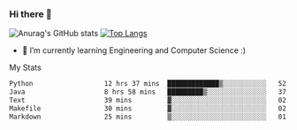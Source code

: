 ### Hi there 👋

![Anurag's GitHub stats](https://github-readme-stats.vercel.app/api?username=MatteoIorio11&show_icons=true&theme=dark) 
[![Top Langs](https://github-readme-stats.vercel.app/api/top-langs/?username=MatteoIorio11&theme=dark)](https://github.com/MatteoIorio11/github-readme-stats)

- 🌱 I’m currently learning Engineering and Computer Science :)

<!--
**MatteoIorio11/MatteoIorio11** is a ✨ _special_ ✨ repository because its `README.md` (this file) appears on your GitHub profile.

Here are some ideas to get you started:

- 🔭 I’m currently working on ...
- 🌱 I’m currently learning ...
- 👯 I’m looking to collaborate on ...
- 🤔 I’m looking for help with ...
- 💬 Ask me about ...
- 📫 How to reach me: ...
- 😄 Pronouns: ...
- ⚡ Fun fact: ...
-->
My Stats
<!--START_SECTION:waka-->

```txt
Python                  12 hrs 37 mins  █████████████▒░░░░░░░░░░░   52.98 %
Java                    8 hrs 58 mins   █████████▒░░░░░░░░░░░░░░░   37.70 %
Text                    39 mins         ▓░░░░░░░░░░░░░░░░░░░░░░░░   02.73 %
Makefile                30 mins         ▓░░░░░░░░░░░░░░░░░░░░░░░░   02.11 %
Markdown                25 mins         ▒░░░░░░░░░░░░░░░░░░░░░░░░   01.79 %
```

<!--END_SECTION:waka-->

